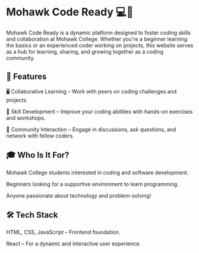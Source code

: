 # Mohawk Code Ready 💻🚀

Mohawk Code Ready is a dynamic platform designed to foster coding skills and collaboration at Mohawk College. Whether you're a beginner learning the basics or an experienced coder working on projects, this website serves as a hub for learning, sharing, and growing together as a coding community.

## 🌟 Features

🖥️ Collaborative Learning – Work with peers on coding challenges and projects.

🎯 Skill Development – Improve your coding abilities with hands-on exercises and workshops.

💬 Community Interaction – Engage in discussions, ask questions, and network with fellow coders.

## 🎓 Who Is It For?

Mohawk College students interested in coding and software development.

Beginners looking for a supportive environment to learn programming.

Anyone passionate about technology and problem-solving!

## 🛠️ Tech Stack

HTML, CSS, JavaScript – Frontend foundation.

React – For a dynamic and interactive user experience.
